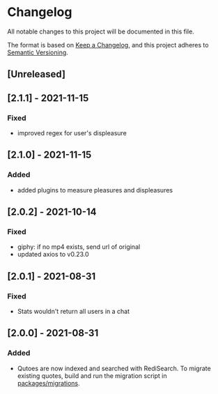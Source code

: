 # Changelog

All notable changes to this project will be documented in this file.

The format is based on [Keep a Changelog](https://keepachangelog.com/en/1.0.0/),
and this project adheres to [Semantic Versioning](https://semver.org/spec/v2.0.0.html).

## [Unreleased]

## [2.1.1] - 2021-11-15

### Fixed

- improved regex for user's displeasure

## [2.1.0] - 2021-11-15

### Added

- added plugins to measure pleasures and displeasures

## [2.0.2] - 2021-10-14

### Fixed

- giphy: if no mp4 exists, send url of original
- updated axios to v0.23.0

## [2.0.1] - 2021-08-31

### Fixed

- Stats wouldn't return all users in a chat

## [2.0.0] - 2021-08-31

### Added

- Qutoes are now indexed and searched with RediSearch. To migrate existing quotes,
  build and run the migration script in [packages/migrations](./packages/migrations/src/0001_redisearch.ts).
